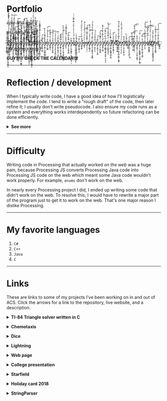# Portfolio
*epic* and also *g*


m̋͑̋́̈́̾ͪͬ̅ͧ͛̽̓̄ͤͩ̔͂̚͏̡̰̼͍͙͡y͔̥̣̖̘̘̦͓̟͈̖̥͆ͩ̓͋͊͋̉̋̏̾ͫͥ̚͠ ̴̖͔͓̫̬ͮ̒̌̓̈́ͬ̍ͮ̽̏ͧͯ́͡ͅn̶͉̩̪͙̲̻̙͎̠̜͐͆̌̒͢͠ͅͅa̢̡̤̦͇͕ͦ̀̉̉̍̒͑̓͊̂́͢͝m̦̘̟͎̯̫̜̲̲̹̖͇̖̣͈̲̭ͣ̽́̉͐̄͊͠é̛̛͇̰͔̙̲͍̥̯̙̽͑̅͆͐͑̒̇ͦ͐̄̚̚͘͘͞ ̶̽̿̒ͨ͊ͫͫ̄͑̽̀̌͜͏̤̥̫̗͔̪̖̭̮̝̙̪̖̩̹͚̰̬ì̷̭͈̳̱ͮͬ̔́͒ͧͮ̇̑̕ş̵̷̙̭͉͙̯͕̜̘ͣ́ͨ̍̅̏͟͝ ̧̟̙͖͔̗̯̙̭ͥͨ͛͌͐ͦ͊ͤ̂̄ͬ̀͘ͅĵ̷̵̴̪̻͈̹͖͓̒̏͂̅̇̍̓͢ͅȩ̛ͧ͋͗ͮ̅̓̆̿̄̅ͮ̓̒̓ͭͬͮ̐́͟҉̤͎̮͍̞͕̹͙̬̠f̛̛̳̜̥̝̮͚̜͕̼̩̻̗ͨ̊ͫͪͦ̂͋̃ͤ̏̒͜f̸̛̝̹̼͔͖͔̫̦̠͔̞̹̙̙͙̎ͮͨ̓̀

̶̷̧̜̯̰̰̦͔̻̻̩̎̊ͬ̋̈͑ͩ̓͐g̒̿͂̾̅̀̑͗̈́̚̕҉̤̙̭͙̼͈̺̫̻̲̤̞̳̖͡͡ͅg̷̖̣̖̜̑̉̽̐̂͂̃ͬ̆̀͗̉ͮͅg̡̨͊͐ͩ̎̃ͣ̾̄̇̀̇̂̃͂̍̊͋̚͠͏̟̣̻͎͢g̡̼̝̱̬͙͓̝̞͇͓̊́͂͌̊̍ͨ̑ͭ̅̕g̼̼̯̣̲̙̗̦͈̫͖̪̭͖͇͔̦̱̠̅̓͑͂ͬ̂̏͒͆̋ͦ͑̾͌͒̓̅̚͠g̨̛͔̖̙̜̫̙͈͚̮̤̽ͬͦ̽̄̅̅͟͝͞g̍͊̅͌͂͏̨̢̮̠̠̞̲̙g̨ͨ̅̐ͧͪ͏͇͍̖͎g̷̊̆ͦ̄͋͝҉̫͓̘͓͉̪̗̰̻̭̮̜̩̼̱͕͖̹̪ġ̴̢̹̰͓̝̠̯͙̗̲͈̯̰̦͓̜̤̳̞ͭ̓͂̽ͦͣ̈͌̒̆̊́g̢̨͉͍̘̲̦̰̭̤̗̮̦̬̝̘͉͒ͯ̉̿̔̂͟͜͡g̢̢̼̥͚͍̰̘̟̰̮̯̠ͨ͑͗̃̈́̃́ͭ̽̈ͫͅģ̉͛̊̈́̋͑̃͐̔ͥ̀̐͛̃ͬͨ͏͓͔͚̼̜̝̩̪̞̀g̨̪̝̻͉̺͈̃̏͋ͫ̇͐͢͞g̵̶̶̵̢͉͇̜̦̪̯̳̟̲̻̘̙͍͙̤͋̐̀̊̋͊͑ͪͩ̇͊ͅg̤͓̜̺̳̃̍̆ͥ̅ͣ̍̊̓̓ͥ̈́͜͡ǧ̴͖͖̰̩͎͆ͤͤ̏ͭ͆̍̆ͣ̓͟ͅg̨͖̯̖̝̺͙̻ͣ̆̈̄ͬͩͨ̑̎̾ͫ͜g̵̨̧̘̱̖̥͕̟̗̻͔͕͗̅͋̓͛̽̉͑͝ͅg̟͈̮͍̞͖̗͈͎̹͍̭̜̖͌ͮ͊ͩ̒ͥͯ̇͘g̨̗̻̥̼̝͙̤̰̱̟̺̾̆͆͌̃̃͊͟͟͞g̨̻̱̭̹̟͉̱͈̘͚̥͔̞͓̰̯ͪͧ͑̂ͧ̓̈́ͦ̾ͤ͛͐̄͘͟ͅġ̴̨̱̤̘̃̊̊ͫͨ̿͐͊̂ͤ͌̃ͯ̀ģ̿̌̏̀͆̍̔͏̷̴̙̘͎̯̠̺̬̜͇͞g̴̷̨̗̤̝̼͎̮̻̟̟͕͙̥̲̠̖̪̩̜͕̅̃̍̂͘g̵̍̽̿ͥ͋ͪ̓̒̾̾̍͋ͩ̿̓͌̅ͨͥ̀҉̢̨̩̜̤̝̺͎̗̤̟̘̜̮̼̞̰͇̱̞ͅg̷̨̩͙̫͔͙̞̼̝̜̘͕͚͚̭̼̅ͨ̆ͪͣ̀̀ͅͅg̨̻̝͚͍̣̤̬ͭ̎̄ͥ͘͝g̴̵̦͇͚̬ͫ̊͂̇ͪͯͩ͗̈́͛̀̆ͫ̃ͩͤ́̚̚g̶̶̻̟̦ͭ͐̍̓ͧͣͨ̈́̇͊̒ͯ̾͐̇̋̑͜g̵̸̢̞̹̝̦̩̩ͭ̑͌̆͋̒̄͆͂ͨ͛͌̃ͧ͡g̸̢̢͚̪̟̖̖̓̓̔ͮ̽̽͐ͥͫ̽ͥ̅̓̾͟͢g̢̱͎̤͉̲͚̖͈̘͔̮̱̮̻̐ͦ̿͋ͩ̂̒ͬͩ̇͂̈́̄̇ͩ́g̜͙̞̭̩̹̥ͨ͆͐͂̂ͦͣͮͣ̚͘̕g͎̗̯̰̫̦̖͕̝̰̰͛̅͂ͦ́͠ğ͕͔̹̤̭̳͚̫ͭͫ̐̄͑̑̌̀́̚͘͠g̸̭̱̺̠̝͖̟̾̎ͫͪ̏͌͐ͦ̏ͧ̓ͣ̀̀̚ͅg̸͈̠̘͇͇̮͙̺͍̮̯̯̙̹̯̜̩̥͙̔͐̅ͪ͊ͮ͒ͮ̃̊̇̚͡g̢̘̰̗̻͖̭͉̭͕̓ͬ̈ͩ͌̉̃̃̆ͣ̊ͣͧͣͪͦ͜g̷̵̸̳͎̮̳͕̭͚̳̥̯̲̯͙͖̔ͪ͒̽̒̋̒͑͛̈̚̚͢ͅͅg̴̷̢̱̥͓̯͇̜̝̩͆͐̎̓̓ͨ̑̋͞ͅgͩͨ̏̈ͧͮͭ̈̌ͮ͛̈ͥ̈́ͣ͗҉̴̧̢͖̞͍͈̜̳͡g̴̱͙̪̫̹̟̫̰̗̮̪͕̥̻̩̣͙̳̘͑ͭ̽̋͆̂͛͒ͩ͂̃͗ͨ͂̄ͤͩ̆̚͘̕̕g̷̢̩̖̣͔͎͓͕̙͗ͤͨͯ̔̈́ͯ̉ͬ͋̄̀ͪ̐́́͘̕ǧ̷̢̣̹͓̙̮͕̺̙̪̝ͬ͊̿͢͜ģ̢͛͌̈̊ͪ̏҉͎̠͓̼̗ḡ̞̫̭̺̠̫̗͓̝̝̺̙͉̋̈́̒͟͡ͅgͥ̄̑ͩ̅ͣ̑̃͢͠͡͡͏̦͖̭͈̺͔̣̜̣͎̺̦̤͔̳ǧ̲̥͓̩͕̠̦̤͑ͧͦ͋̓̑̎ͥ́͒̓͂̄͠͡g̷̢̡̛̪̥͔̣̹͔̯̠͚̠̫͈̪̘̋̓̎̾̃̀ģ̵̨̥̩̟̤͙̩͇͈̳̟̜̪͔̺̥͕̯̪͍ͯͭͮͥ́̌ͪ͡ġ̶̨̙̭̯̼̲̠̫͖͔͉͉̻̹ͧ̆͗̿̍͟͞͠ĝ̶͔͎̤̬͗ͦ̊͌̏̈̌ͩ̊ͬ͗̓ͤ̂̒͜͢͝ġ̸̷̀̔ͦͦ͆̿ͮ̏̎̅̎ͥ̕͝҉͎̹͖͙̼̲̬͇ͅg̸̛ͤ̓ͯͭ̉̀ͥ̌͐̋ͨͩ͋ͭ̓͋͜͜҉̲̘ͅg̸̷̛̮̼̜̞̗̜̯̝̝̬̻͚̯̪̘͎͈̝͋ͣ̈̆͋̀͑͊̑̊g̵̶̯̝̱̮͎̰̩͇̬ͯ̈͋͛͌̔ͤ́̽̑̏ͣ̓͜g͊ͨ̑̄̓̑̅ͮ̾ͬ͑̃͐̓͛̓͡҉̺͚̪̝̪g̴̷͙̻̙̩̠̮̜͓̣̗̙͙̲̱͖͓̗̮ͬ͒̑̓̎̈͋͋̊̓̀ͣ̅g̸̓ͧ͑ͪ́̕͏͍̝̰̰̞̥̲ǧ̥͚̖̙̟̞̖͖͙͍̳͌͐ͧ̽̎ͬ͂̊ͫ͛͢͞g̵̔ͬ̋͗͆̚҉̴͓̙͎͉̪͈̰̰̣̙̪ͅģ͖͙̘ͪͫ̽ͭ́ͫ͑̾͑ͨ̒ͣ̀͡ͅg̷̢̧̳̩̙̥͕͚̣̠̙̥̫̲̳̣̐ͫ̿͐̇ͭ̿ͨͮ̄̈̽ͦ͆ͨ̈́̓̚͞ͅg͛͆ͥͪ͘͏̥͓̬͓̖̺͉̤̣̯̟͔̟̩̭g̴̢͓̩̩͓̥͉̳̼ͭͭͬͮ͗̍̒̃̍̒͊́̐͆͌͗́͌͡ͅg̵̢͈̘̱̗̳͔͚͕̭̩̬̫̹̞ͭ̃̔̇ͭͩͥ̄̾ͧͭ̅̽̾ͣͫ̾ͩ̀́g̴͚̥̠͔̰͇͍̪̞͍̠̝̩̭̻̣̗̟ͥͣͣͨ͑͑̊̌͝g̰͍̩̱̗ͦ̊̂̄͂̿ͩ̀̋̈ͥͥͣͯ͊̋ͭ̚͢͞g̏̽͒̏͐̅ͣ̎̉͏̱͔̣͔̜̟͓̝̩̥̲̟̦̀̕͢͞ͅg̵̛̛̭̰̪̯̫͉͈̩̫͌̏ͭ́̃͊͠

**GUYS!!! CHECK THE CALENDAR!!!**

---

# Reflection / development


When I typically write code, I have a good idea of how I'll logistically implement the code. I tend to write a "rough draft" of the code, then later refine it; I usually don't write pseudocode. I also ensure my code runs as a *system* and everything works interdependently so future refactoring can be done efficiently.

<details><summary><strong>See more</strong></summary>

Most of the pride I have as a programmer comes from the code I write outside of class. All of these projects I made independently. Here are a few projects I'm proud of:

- My most recent project is my C# library, [RazorSharp](https://github.com/Decimation/RazorSharp).

	- I also wrote a [few articles](https://www.codeproject.com/Articles/1254217/Calculating-Heap-Size-of-Managed-Objects) on the code I wrote documenting .NET internals.

	- This specific code snippet uses pointer manipulation and pointer arithmetic which helped me understand pointers. To summarize the function, it returns the memory address of the raw data of an object in dynamic heap memory.

	```C#
	[MethodImpl(MethodImplOptions.AggressiveInlining)]
	public static Pointer<byte> AddressOfHeap<T>(ref T t) where T : class
	{
		TypedReference tr = __makeref(t);

		// NOTE:
		// Strings have their data offset by RuntimeHelpers.OffsetToStringData
		// Arrays have their data offset by IntPtr.Size * 2 bytes (may be different for 32 bit)
		return **(IntPtr**) (&tr);
	}
	```       

- Around April 2018, I started writing my C triangle solver for the TI-84: [TITrig](https://github.com/Decimation/TITrig). This project taught me a lot about assembly, specifically Zilog Z80 assembly, and native programming.

- I also made a Schoology quiz taker in November 2017 using Selenium and C#: [QuizletSharp](https://github.com/Decimation/QuizletSharp). I'm in the process of rewriting this library because my skills have increased significantly since I first wrote it. Ironically, the program is actually very fast. This is a code snippet that resolves the current question and attempts to find the closest answer.

	```C#
	public void LongMode()
	{
		Stopwatch localSw = Stopwatch.StartNew();

		Console.Clear();
		_numOfQuestions = GetQuestionAmount();
		Console.WriteLine("Total questions: {0}", _numOfQuestions);

		for (int i = 0; i < _numOfQuestions; i++) {
			_currentQuestion = i;
			string prompt = GetPromptAtQuestionNum(i);

			List<IWebElement> radios = GetRadiosAtQuestionNum(i);
			LogQuestion("Indexed {0} radios in this scope", radios.Count);


			string def;

			if (Manual.ContainsKey(prompt)) {
				def = Manual[prompt];
				goto skipPool;
			}

			try {
				def = _qp.Pool[prompt];
			}
			catch (KeyNotFoundException) {
				// Run advanced search if key is not found

				LogQuestion("Key not found!");
				def = FindClosestDelta(prompt);
			}
	...
	```

- My first significant project was my [Cydia repository](https://github.com/Decimation/decimation.github.io) for jailbroken iOS devices which I made in 8th grade. It has served as a template for many GitHub-based Debian APT package management repositories.

- For my class-based accomplishments, I learned a lot about Processing (which I honestly dislike) and drawing methods. It has helped me visually channel my creativity. You can also use the arrows below to see some of the projects I made in class

</p>
</details>

---

# Difficulty

Writing code in Processing that actually worked *on the web* was a huge pain, because Processing JS converts Processing Java code into Processing JS code on the web which meant some Java code wouldn't work properly. For example, `enums` don't work on the web. 

In nearly every Processing project I did, I ended up writing some code that didn't work on the web. To resolve this, I would have to rewrite a major part of the program just to get it to work on the web. That's one major reason I dislike Processing.

---

# My favorite languages

1. `C#`
2. `C++`
3. `Java`
4. `C`

---

# Links

These are links to some of my projects I've been working on in and out of ACS. Click the arrows for a link to the repository, live website, and a description.

<p></p>


<details><summary><strong>TI-84 Triangle solver written in C</strong></summary>
<p>

- <a href="https://github.com/Decimation/TITrig">TITrig<br></a>

- <p>45-45-90<br> <img src="https://raw.githubusercontent.com/Decimation/TITrig/master/45_45_90.png"></p>

- <p>AAS<br> <img src="https://raw.githubusercontent.com/Decimation/TITrig/master/aas.png"></p>

- Some of the hardest code is in [this file](https://github.com/Decimation/TITrig/blob/master/src/Right/RightTriangle.c)

</p>
</details>

<p></p>

<details><summary><strong>Chemotaxis</strong></summary>
<p>

- <a href="https://github.com/StantonR16/Chemotaxis">Chemotaxis<br></a>

- <a href="https://stantonr16.github.io/Chemotaxis/">Chemotaxis URL</a>

</p>
</details>

<p></p>


<details><summary><strong>Dice</strong></summary>
<p>

- <a href="https://github.com/StantonR16/Dice">Dice<br></a>

- <a href="https://stantonr16.github.io/Dice/">Dice URL</a>

</p>
</details>

<p></p>


<details><summary><strong>Lightning</strong></summary>
<p>

- <a href="https://github.com/StantonR16/lightning2">Lightning (+JS)<br></a>

- <a href="https://stantonr16.github.io/lightning2/">Lightning URL<br></a>

<!-- <a href="https://stantonr16.github.io/Dice/">Lightning JS</a> -->

</p>
</details>

<p></p>


<details><summary><strong>Web page</strong></summary>
<p>
  
  - <a href="https://github.com/StantonR16/TestPage">Web page<br></a>
  
  - <a href="https://stantonr16.github.io/TestPage/">Web page URL<br></a>


</p>

</details>

<p></p>

<details><summary><strong>College presentation</strong></summary>

<p>
  
  - <a href="https://docs.google.com/presentation/d/10J8a6gS9GdSibj7b8eD5rL5nlw0OKGnh99JgMz0yQVU/edit?usp=sharing">Presentation<br></a>


</p>
</details>
<p></p>

<details><summary><strong>Starfield</strong></summary>

<p>
  
  - <a href="https://github.com/StantonR16/starfield5">Starfield<br></a>
  
  - <a href="https://stantonr16.github.io/starfield5/">Starfield URL<br></a>
 
```Java
void move(double angleDelta) {
    m_color = color((int)(Math.cos(m_angle) * 255),(int)(Math.sin(m_angle) * 255),(int)(Math.tan(m_angle) * 255));
    m_x = Math.cos(m_angle) * m_scalar + (m_x);
    m_y = Math.sin(m_angle) * m_scalar + (m_y);
    m_angle += angleDelta;
  }
```

- Basically, this code does some epic trigonometric and sinusoidal calculations which move the star. This code actually wasn't hard at all (because SOH-CAH-TOA is epic), but relatively speaking it was hard to visualize the calculations.
 
</p>
</details>

<p></p>
<details><summary><strong>Holiday card 2018</strong></summary>

<p>
  
  - <a href="https://github.com/StantonR16/HolidayCard2018">Holiday card<br></a>
 
 - <a href="https://stantonr16.github.io/HolidayCard2018/">Holiday card URL<br></a>
 
</p>

- This was particularly epic because I included easter eggs.


</details>
<p></p>
<details><summary><strong>StringParser</strong></summary>

<p>
  
  - <a href="https://github.com/StantonR16/StringParser">StringParser<br></a>
  
  - <a href="https://stantonr16.github.io/StringParser/">StringParser URL<br></a>

- This assignment was extremely frustrating because my code worked on desktop but not online *(as does every single Processing project)*. Specifically, my syllable counter was originally done with Regex but Processing is stupid and Regex doesn't work online. I ended up having to write my syllable counter in a less efficient manner. I had to write the syllable counter a total of 3 times before it actually worked.
 
</p>
</details>


